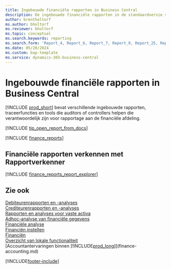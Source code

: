 ```yaml
---
title: Ingebouwde financiële rapporten in Business Central
description: De ingebouwde financiële rapporten in de standaardversie van Business Central verkennen.
author: brentholtorf
ms.author: bholtorf
ms.reviewer: bholtorf
ms.topic: conceptual
ms.search.keywords: reporting
ms.search.form: 'Report_4, Report_6, Report_7, Report_9, Report_25, Report_38'
ms.date: 05/20/2024
ms.custom: bap-template
ms.service: dynamics-365-business-central
---
```


# <a name="built-in-finance-reports-in-business-central"></a>Ingebouwde financiële rapporten in Business Central

[!INCLUDE [prod_short](includes/prod_short.md)] bevat verschillende ingebouwde rapporten, traceerfuncties en tools die auditors of controllers helpen die verantwoordelijk zijn voor rapportage aan de financiële afdeling.

[!INCLUDE [tip_open_report_from_docs](includes/tip-open-report-from-docs.md)]

[!INCLUDE [finance_reports](includes/finance-reports-include.md)]

## <a name="explore-finance-reports-with-report-explorer"></a>Financiële rapporten verkennen met Rapportverkenner

[!INCLUDE [finance_reports_report_explorer](includes/finance-reports-report-explorer-include.md)]

## <a name="see-also"></a>Zie ook

[Debiteurenrapporten en -analyses](receivables-reports.md)  
[Crediteurenrapporten en -analyses](payables-reports.md)  
[Rapporten en analyses voor vaste activa](fa-reports.md)  
[Adhoc-analyse van financiële gegevens](ad-hoc-analysis-finance.md)  
[Financiële analyse](bi.md)  
[Financiën instellen](finance-setup-finance.md)  
[Financiën](finance.md)  
[Overzicht van lokale functionaliteit](about-localization.md)  
[Accountantervaringen binnen [!INCLUDE[prod_long](includes/prod_long.md)]](finance-accounting.md)  

[!INCLUDE[footer-include](includes/footer-banner.md)]

